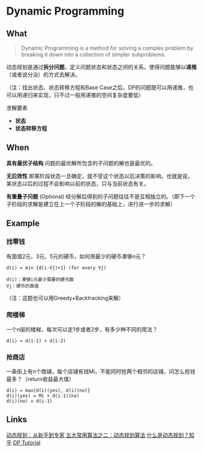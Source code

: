 # Dynamic Programming

## What

> Dynamic Programming is a method for solving a complex problem by breaking it down into a collection of simpler subproblems.

动态规划是通过**拆分问题**，定义问题状态和状态之间的关系，使得问题能够以**递推**（或者说分治）的方式去解决。

（注：找出状态、状态转移方程和Base Case之后，DP的问题既可以用递推，也可以用递归来实现，只不过一般用递推的空间复杂度要低）

求解要素
- **状态**
- **状态转移方程**

## When
**具有最优子结构**
问题的最优解所包含的子问题的解也是最优的。

**无后效性**
即某阶段状态一旦确定，就不受这个状态以后决策的影响。也就是说，某状态以后的过程不会影响以前的状态，只与当前状态有关。

**有重叠子问题** (Optional)
经分解后得到的子问题往往不是互相独立的。（即下一个子阶段的求解是建立在上一个子阶段的解的基础上，进行进一步的求解）

## Example
### 找零钱
有面值2元、3元、5元的硬币，如何用最少的硬币凑够n元？
```
d(i) = min {d(i-Vj)+1} (for every Vj)

d(i)：凑够i元最少需要的硬币数
Vj：硬币的面值
```
（注：这题也可以用Greedy+Backtracking来解）

### 爬楼梯
一个n层的楼梯，每次可以走1步或者2步，有多少种不同的爬法？
```
d(i) = d(i-1) + d(i-2)
```
### 抢商店
一条街上有n个商铺，每个店铺有钱Mi，不能同时抢两个相邻的店铺，问怎么抢钱最多？（return收益最大值）
```
d(i) = max{d(i)(yes), d(i)(no)}
d(i)(yes) = Mi + d(i-1)(no)
d(i)(no) = d(i-1)
```

## Links
[动态规划：从新手到专家](http://www.hawstein.com/posts/dp-novice-to-advanced.html)
[五大常用算法之二：动态规划算法](http://www.cnblogs.com/steven_oyj/archive/2010/05/22/1741374.html)
[什么是动态规划？知乎](http://www.zhihu.com/question/23995189)
[DP Tutorial](http://www.codechef.com/wiki/tutorial-dynamic-programming)